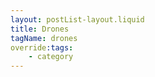 ```yaml
---
layout: postList-layout.liquid
title: Drones
tagName: drones
override:tags: 
    - category
---
```

